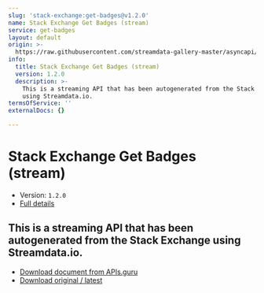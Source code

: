 ```yaml
---
slug: 'stack-exchange:get-badges@v1.2.0'
name: Stack Exchange Get Badges (stream)
service: get-badges
layout: default
origin: >-
  https://raw.githubusercontent.com/streamdata-gallery-master/asyncapi/master/_listings/stack-exchange/stack-exchange-get-badges-stream-async.md
info:
  title: Stack Exchange Get Badges (stream)
  version: 1.2.0
  description: >-
    This is a streaming API that has been autogenerated from the Stack Exchange
    using Streamdata.io.
termsOfService: ''
externalDocs: {}

---
```

# Stack Exchange Get Badges (stream)

* Version: `1.2.0`
* [Full details](../html/stack-exchange:get-badges@v1.2.0.html)



## This is a streaming API that has been autogenerated from the Stack Exchange using Streamdata.io.



* [Download document from APIs.guru](https://raw.githubusercontent.com/APIs-guru/asyncapi-directory/master/docs/APIs/stack-exchange%3Aget-badges%40v1.2.0.yaml)
* [Download original / latest](https://raw.githubusercontent.com/streamdata-gallery-master/asyncapi/master/_listings/stack-exchange/stack-exchange-get-badges-stream-async.md)

<script type="application/ld+json">
{
  "@context": "http://schema.org/",
  "@type": "WebAPI",
  "description": "This is a streaming API that has been autogenerated from the Stack Exchange using Streamdata.io.",
  "documentation": "",

  "name": "Stack Exchange Get Badges (stream)"
}
</script>
